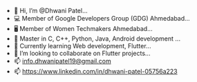 - 👋 Hi, I’m @Dhwani Patel...
- 💻 Member of Google Developers Group (GDG) Ahmedabad...
- 🖥️ Member of Women Techmakers Ahmedabad... 
- 👀 Master in C, C++, Python, Java, Android development ... 
- 🌱 Currently learning Web development, Flutter...
- 💞️ I’m looking to collaborate on Flutter projects...
- 📫 info.dhwanipatel19@gmail.com
- 📫 https://www.linkedin.com/in/dhwani-patel-05756a223

<!---
Anonymous-d19/Anonymous-d19 is a ✨ special ✨ repository because its `README.md` (this file) appears on your GitHub profile.
You can click the Preview link to take a look at your changes.
--->
